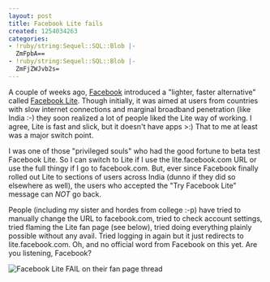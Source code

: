 ```yaml
---
layout: post
title: Facebook Lite fails
created: 1254034263
categories:
- !ruby/string:Sequel::SQL::Blob |-
  ZmFpbA==
- !ruby/string:Sequel::SQL::Blob |-
  ZmFjZWJvb2s=
---
```

A couple of weeks ago, <a href="http://www.facebook.com">Facebook</a> introduced a "lighter, faster alternative" called <a href="http://lite.facebook.com/">Facebook Lite</a>. Though initially, it was aimed at users from countries with slow internet connections and marginal broadband penetration (like India :-) they soon realized a lot of people liked the Lite way of working. I agree, Lite is fast and slick, but it doesn't have apps >:) That to me at least was a major switch point.

I was one of those "privileged souls" who had the good fortune to beta test Facebook Lite. So I can switch to Lite if I use the lite.facebook.com URL or use the full thingy if I go to facebook.com. But, ever since Facebook finally rolled out Lite to sections of users across India (dunno if they did so elsewhere as well), the users who accepted the "Try Facebook Lite" message can *NOT* go back.

People (including my sister and hordes from college :-p) have tried to manually change the URL to facebook.com, tried to check account settings, tried flaming the Lite fan page (see below), tried doing everything plainly possible without any avail. Tried logging in again but it just redirects to lite.facebook.com. Oh, and no official word from Facebook on this yet. Are you listening, Facebook?

<img src="http://img.skitch.com/20090927-q35m3sy8kuf7wewa42dbktx2mx.jpg" alt="Facebook Lite FAIL on their fan page thread" /> 
